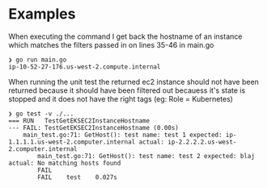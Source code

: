 # Examples


When executing the command I get back the hostname of an instance which matches the filters passed in on lines 35-46 in main.go

```
❯ go run main.go
ip-10-52-27-176.us-west-2.compute.internal
```



When running the unit test the returned ec2 instance should not have been returned because it should have been filtered out becauess it's state is stopped and it does not have the right tags (eg: Role = Kubernetes)

```
❯ go test -v ./...
=== RUN   TestGetEKSEC2InstanceHostname
--- FAIL: TestGetEKSEC2InstanceHostname (0.00s)
    main_test.go:71: GetHost(): test name: test 1 expected: ip-1.1.1.1.us-west-2.computer.internal actual: ip-2.2.2.2.us-west-2.computer.internal
        main_test.go:71: GetHost(): test name: test 2 expected: blaj actual: No matching hosts found
        FAIL
        FAIL    test    0.027s
```

